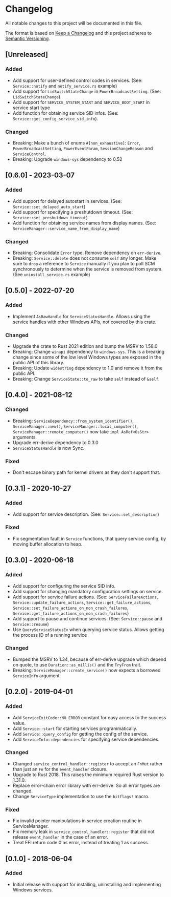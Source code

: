 # Changelog
All notable changes to this project will be documented in this file.

The format is based on [Keep a Changelog](http://keepachangelog.com/en/1.0.0/)
and this project adheres to [Semantic Versioning](http://semver.org/spec/v2.0.0.html).

## [Unreleased]
### Added
- Add support for user-defined control codes in services.
  (See: `Service::notify` and `notify_service.rs` example)
- Add support for `LidSwitchStateChange` in `PowerBroadcastSetting`.
  (See: `LidSwitchStateChange`)
- Add support for `SERVICE_SYSTEM_START` and `SERVICE_BOOT_START` in service start type
- Add function for obtaining service SID infos. (See: `Service::get_config_service_sid_info`).

### Changed
- Breaking: Make a bunch of enums `#[non_exhaustive]`: `Error`, `PowerBroadcastSetting`,
  `PowerEventParam`, `SessionChangeReason` and `ServiceControl`.
- Breaking: Upgrade `windows-sys` dependency to 0.52


## [0.6.0] - 2023-03-07
### Added
- Add support for delayed autostart in services. (See: `Service::set_delayed_auto_start`)
- Add support for specifying a preshutdown timeout. (See: `Service::set_preshutdown_timeout`)
- Add function for obtaining service names from display names.
  (See: `ServiceManager::service_name_from_display_name`)

### Changed
- Breaking: Consolidate `Error` type. Remove dependency on `err-derive`.
- Breaking: `Service::delete` does not consume `self` any longer. Make sure to `drop` a reference
  to `Service` manually if you plan to poll SCM synchronously to determine when the service is
  removed from system. (See `uninstall_service.rs` example)


## [0.5.0] - 2022-07-20
### Added
- Implement `AsRawHandle` for `ServiceStatusHandle`. Allows using the service handles
  with other Windows APIs, not covered by this crate.

### Changed
- Upgrade the crate to Rust 2021 edition and bump the MSRV to 1.58.0
- Breaking: Change `winapi` dependency to `windows-sys`. This is a breaking change since
  some of the low level Windows types are exposed in the public API of this library.
- Breaking: Update `widestring` dependency to 1.0 and remove it from the public API.
- Breaking: Change `ServiceState::to_raw` to take `self` instead of `&self`.


## [0.4.0] - 2021-08-12
### Changed
- Breaking: `ServiceDependency::from_system_identifier()`, `ServiceManager::new()`,
  `ServiceManager::local_computer()`, `ServiceManager::remote_computer()` now take
  `impl AsRef<OsStr>` arguments.
- Upgrade err-derive dependency to 0.3.0
- `ServiceStatusHandle` is now Sync.

### Fixed
- Don't escape binary path for kernel drivers as they don't support that.


## [0.3.1] - 2020-10-27
### Added
- Add support for service description. (See: `Service::set_description`)

### Fixed
- Fix segmentation fault in `Service` functions, that query service config, by moving buffer
  allocation to heap.


## [0.3.0] - 2020-06-18
### Added
- Add support for configuring the service SID info.
- Add support for changing mandatory configuration settings on service.
- Add support for service failure actions. (See: `ServiceFailureActions`,
  `Service::update_failure_actions`, `Service::get_failure_actions`,
  `Service::set_failure_actions_on_non_crash_failures`,
  `Service::get_failure_actions_on_non_crash_failures`)
- Add support to pause and continue services. (See: `Service::pause` and `Service::resume`)
- Use `QueryServiceStatusEx` when querying service status. Allows getting the process ID of a
  running service

### Changed
- Bumped the MSRV to 1.34, because of err-derive upgrade which depend on quote, to use
  `Duration::as_millis()` and the `TryFrom` trait.
- Breaking: `ServiceManager::create_service()` now expects a borrowed `ServiceInfo` argument.


## [0.2.0] - 2019-04-01
### Added
- Add `ServiceExitCode::NO_ERROR` constant for easy access to the success value.
- Add `Service::start` for starting services programmatically.
- Add `Service::query_config` for getting the config of the service.
- Add `ServiceInfo::dependencies` for specifying service dependencies.

### Changed
- Changed `service_control_handler::register` to accept an `FnMut` rather than just an `Fn` for the
  `event_handler` closure.
- Upgrade to Rust 2018. This raises the minimum required Rust version to 1.31.0.
- Replace error-chain error library with err-derive. So all error types are changed.
- Change `ServiceType` implementation to use the `bitflags!` macro.

### Fixed
- Fix invalid pointer manipulations in service creation routine in ServiceManager.
- Fix memory leak in `service_control_handler::register` that did not release `event_handler` in
  the case of an error.
- Treat FFI return code 0 as error, instead of treating 1 as success.


## [0.1.0] - 2018-06-04
### Added
- Initial release with support for installing, uninstalling and implementing Windows services.
